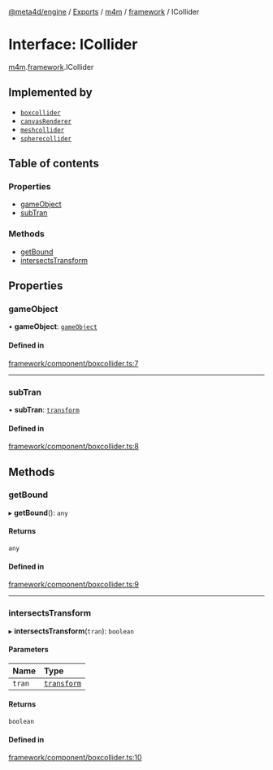 [@meta4d/engine](../README.md) / [Exports](../modules.md) / [m4m](../modules/m4m.md) / [framework](../modules/m4m.framework.md) / ICollider

# Interface: ICollider

[m4m](../modules/m4m.md).[framework](../modules/m4m.framework.md).ICollider

## Implemented by

- [`boxcollider`](../classes/m4m.framework.boxcollider.md)
- [`canvasRenderer`](../classes/m4m.framework.canvasRenderer.md)
- [`meshcollider`](../classes/m4m.framework.meshcollider.md)
- [`spherecollider`](../classes/m4m.framework.spherecollider.md)

## Table of contents

### Properties

- [gameObject](m4m.framework.ICollider.md#gameobject)
- [subTran](m4m.framework.ICollider.md#subtran)

### Methods

- [getBound](m4m.framework.ICollider.md#getbound)
- [intersectsTransform](m4m.framework.ICollider.md#intersectstransform)

## Properties

### gameObject

• **gameObject**: [`gameObject`](../classes/m4m.framework.gameObject.md)

#### Defined in

[framework/component/boxcollider.ts:7](https://github.com/meta4d-me/meta4d-engine/blob/cf6bfe6/src/framework/component/boxcollider.ts#L7)

___

### subTran

• **subTran**: [`transform`](../classes/m4m.framework.transform.md)

#### Defined in

[framework/component/boxcollider.ts:8](https://github.com/meta4d-me/meta4d-engine/blob/cf6bfe6/src/framework/component/boxcollider.ts#L8)

## Methods

### getBound

▸ **getBound**(): `any`

#### Returns

`any`

#### Defined in

[framework/component/boxcollider.ts:9](https://github.com/meta4d-me/meta4d-engine/blob/cf6bfe6/src/framework/component/boxcollider.ts#L9)

___

### intersectsTransform

▸ **intersectsTransform**(`tran`): `boolean`

#### Parameters

| Name | Type |
| :------ | :------ |
| `tran` | [`transform`](../classes/m4m.framework.transform.md) |

#### Returns

`boolean`

#### Defined in

[framework/component/boxcollider.ts:10](https://github.com/meta4d-me/meta4d-engine/blob/cf6bfe6/src/framework/component/boxcollider.ts#L10)
